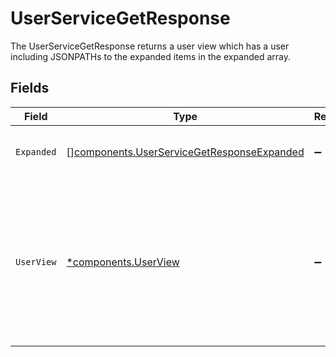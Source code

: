 # UserServiceGetResponse

The UserServiceGetResponse returns a user view which has a user including JSONPATHs to the expanded items in the expanded array.


## Fields

| Field                                                                                                               | Type                                                                                                                | Required                                                                                                            | Description                                                                                                         |
| ------------------------------------------------------------------------------------------------------------------- | ------------------------------------------------------------------------------------------------------------------- | ------------------------------------------------------------------------------------------------------------------- | ------------------------------------------------------------------------------------------------------------------- |
| `Expanded`                                                                                                          | [][components.UserServiceGetResponseExpanded](../../models/components/userservicegetresponseexpanded.md)            | :heavy_minus_sign:                                                                                                  | List of serialized related objects.                                                                                 |
| `UserView`                                                                                                          | [*components.UserView](../../models/components/userview.md)                                                         | :heavy_minus_sign:                                                                                                  | The UserView object provides a user response object, as well as JSONPATHs to related objects provided by expanders. |